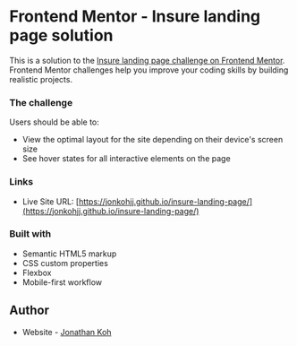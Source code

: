 # Frontend Mentor - Insure landing page solution

This is a solution to the [Insure landing page challenge on Frontend Mentor](https://www.frontendmentor.io/challenges/insure-landing-page-uTU68JV8). Frontend Mentor challenges help you improve your coding skills by building realistic projects. 

### The challenge

Users should be able to:

- View the optimal layout for the site depending on their device's screen size
- See hover states for all interactive elements on the page

### Links

- Live Site URL: [https://jonkohjj.github.io/insure-landing-page/](https://jonkohjj.github.io/insure-landing-page/)

### Built with

- Semantic HTML5 markup
- CSS custom properties
- Flexbox
- Mobile-first workflow

## Author

- Website - [Jonathan Koh](https://jonathankoh.dev/index.html)

